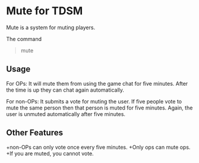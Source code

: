 Mute for TDSM
=================
Mute is a system for muting players.

The command
> mute <playername>

Usage
-----

For OPs: It will mute them from using the game chat for five minutes. After the time is up they can chat again automatically.

For non-OPs: It submits a vote for muting the user. If five people vote to mute the same person then that person is muted for five minutes. Again, the user is unmuted automatically after five minutes.

Other Features
--------------

+non-OPs can only vote once every five minutes.
+Only ops can mute ops.
+If you are muted, you cannot vote.